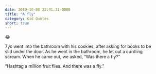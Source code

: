 ```yaml
---
date: 2019-10-08 22:41:31-0000
title: "A fly"
category: Kid Quotes
short: true
---
```


😂

7yo went into the bathroom with his cookies, after asking for books to be slid under the door. As he went in the bathroom, he let out a curdling scream. When he came out, we asked, “Was there a fly?”

“Hashtag a million fruit flies. And there was a fly.”
